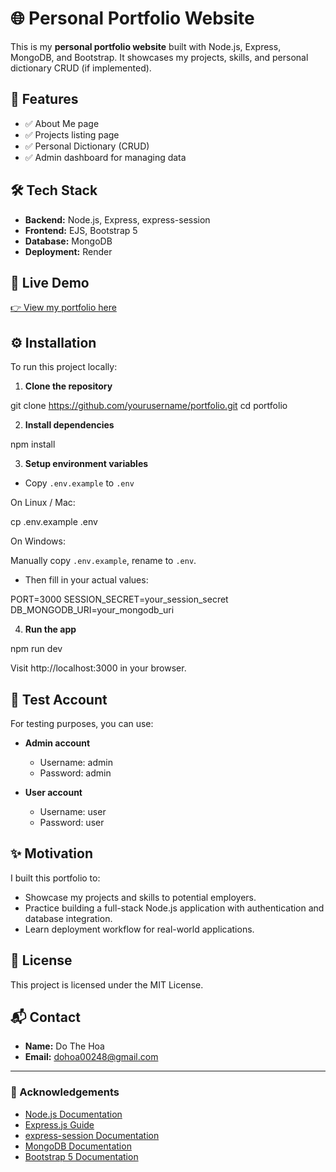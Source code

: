 # 🌐 Personal Portfolio Website

This is my **personal portfolio website** built with Node.js, Express, MongoDB, and Bootstrap. It showcases my projects, skills, and personal dictionary CRUD (if implemented).

## 🚀 Features

- ✅ About Me page
- ✅ Projects listing page
- ✅ Personal Dictionary (CRUD)
- ✅ Admin dashboard for managing data

## 🛠️ Tech Stack

- **Backend:** Node.js, Express, express-session
- **Frontend:** EJS, Bootstrap 5
- **Database:** MongoDB
- **Deployment:** Render

## 🔗 Live Demo

[👉 View my portfolio here](https://dothehoa.onrender.com)

## ⚙️ Installation

To run this project locally:

1. **Clone the repository**

git clone https://github.com/yourusername/portfolio.git
cd portfolio

2. **Install dependencies**

npm install

3. **Setup environment variables**

- Copy `.env.example` to `.env`

On Linux / Mac:

cp .env.example .env

On Windows:

Manually copy `.env.example`, rename to `.env`.

- Then fill in your actual values:

PORT=3000
SESSION_SECRET=your_session_secret
DB_MONGODB_URI=your_mongodb_uri

4. **Run the app**

npm run dev

Visit http://localhost:3000 in your browser.

## 🔑 Test Account

For testing purposes, you can use:

- **Admin account**

  - Username: admin
  - Password: admin

- **User account**
  - Username: user
  - Password: user

## ✨ Motivation

I built this portfolio to:

- Showcase my projects and skills to potential employers.
- Practice building a full-stack Node.js application with authentication and database integration.
- Learn deployment workflow for real-world applications.

## 📄 License

This project is licensed under the MIT License.

## 📬 Contact

- **Name:** Do The Hoa
- **Email:** dohoa00248@gmail.com

---

### 🙏 Acknowledgements

- [Node.js Documentation](https://nodejs.org/en/docs/)
- [Express.js Guide](https://expressjs.com/)
- [express-session Documentation](https://www.npmjs.com/package/express-session)
- [MongoDB Documentation](https://www.mongodb.com/docs/)
- [Bootstrap 5 Documentation](https://getbootstrap.com/docs/5.0/getting-started/introduction/)
